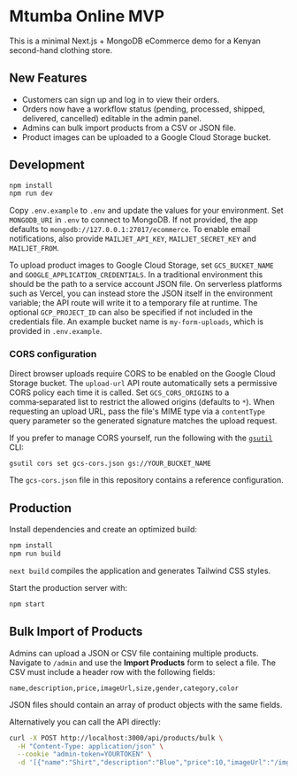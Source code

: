 # Mtumba Online MVP

This is a minimal Next.js + MongoDB eCommerce demo for a Kenyan second-hand clothing store.

## New Features

- Customers can sign up and log in to view their orders.
- Orders now have a workflow status (pending, processed, shipped, delivered, cancelled) editable in the admin panel.
- Admins can bulk import products from a CSV or JSON file.
- Product images can be uploaded to a Google Cloud Storage bucket.

## Development

```bash
npm install
npm run dev
```

Copy `.env.example` to `.env` and update the values for your environment. Set
`MONGODB_URI` in `.env` to connect to MongoDB. If not provided, the app
defaults to `mongodb://127.0.0.1:27017/ecommerce`. To enable email
notifications, also provide `MAILJET_API_KEY`, `MAILJET_SECRET_KEY` and
`MAILJET_FROM`.

To upload product images to Google Cloud Storage, set `GCS_BUCKET_NAME` and
`GOOGLE_APPLICATION_CREDENTIALS`. In a traditional environment this should be
the path to a service account JSON file. On serverless platforms such as
Vercel, you can instead store the JSON itself in the environment variable; the
API route will write it to a temporary file at runtime. The optional
`GCP_PROJECT_ID` can also be specified if not included in the credentials file.
An example bucket name is `my-form-uploads`, which is provided in `.env.example`.

### CORS configuration

Direct browser uploads require CORS to be enabled on the Google Cloud Storage
bucket. The `upload-url` API route automatically sets a permissive CORS policy
each time it is called. Set `GCS_CORS_ORIGINS` to a comma‑separated list to
restrict the allowed origins (defaults to `*`). When requesting an upload URL,
pass the file's MIME type via a `contentType` query parameter so the generated
signature matches the upload request.

If you prefer to manage CORS yourself, run the following with the
[`gsutil`](https://cloud.google.com/storage/docs/gsutil) CLI:

```bash
gsutil cors set gcs-cors.json gs://YOUR_BUCKET_NAME
```

The `gcs-cors.json` file in this repository contains a reference configuration.

## Production

Install dependencies and create an optimized build:

```bash
npm install
npm run build
```

`next build` compiles the application and generates Tailwind CSS styles.

Start the production server with:

```bash
npm start
```

## Bulk Import of Products

Admins can upload a JSON or CSV file containing multiple products.
Navigate to `/admin` and use the **Import Products** form to select a file.
The CSV must include a header row with the following fields:

```
name,description,price,imageUrl,size,gender,category,color
```

JSON files should contain an array of product objects with the same fields.

Alternatively you can call the API directly:

```bash
curl -X POST http://localhost:3000/api/products/bulk \
  -H "Content-Type: application/json" \
  --cookie "admin-token=YOURTOKEN" \
  -d '[{"name":"Shirt","description":"Blue","price":10,"imageUrl":"/img.jpg","size":"M","gender":"M","category":"tops","color":"blue"}]'
```
